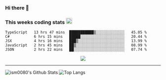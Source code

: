 ### Hi there 👋

<!--START_SECTION:giphy-->
<!--END_SECTION:giphy-->

### This weeks coding stats <img src="https://media1.giphy.com/media/LmNwrBhejkK9EFP504/giphy.gif?cid=ecf05e4723nsktnyyj53u162g7cy5rjqfg6gz06kxdg5y55g&rid=giphy.gif" width="20" height="20" />
<!--START_SECTION:waka-->
```text
TypeScript   13 hrs 47 mins  ███████████▒░░░░░░░░░░░░░   45.05 % 
C#           6 hrs 15 mins   █████░░░░░░░░░░░░░░░░░░░░   20.44 % 
JSX          4 hrs 16 mins   ███▒░░░░░░░░░░░░░░░░░░░░░   13.99 % 
JavaScript   2 hrs 45 mins   ██▒░░░░░░░░░░░░░░░░░░░░░░   08.99 % 
JSON         2 hrs 22 mins   ██░░░░░░░░░░░░░░░░░░░░░░░   07.74 % 
```
<!--END_SECTION:waka-->

<!--START_SECTION:comicstrip-->
<p align="center">
 <a href="https://xkcd.com/">
 <img src="https://imgs.xkcd.com/comics/notifications.png" />
</a>
</p>
<!--END_SECTION:comicstrip-->

---

![ism0080's Github Stats](https://github-readme-stats.vercel.app/api?username=ism0080&show_icons=true%hide_border=true&hide=issues)
![Top Langs](https://github-readme-stats.vercel.app/api/top-langs/?username=ism0080&layout=compact)

<!--
**ism0080/ism0080** is a ✨ _special_ ✨ repository because its `README.md` (this file) appears on your GitHub profile.

Here are some ideas to get you started:

- 🔭 I’m currently working on ...
- 🌱 I’m currently learning ...
- 👯 I’m looking to collaborate on ...
- 🤔 I’m looking for help with ...
- 💬 Ask me about ...
- 📫 How to reach me: ...
- 😄 Pronouns: ...
- ⚡ Fun fact: ...
-->
